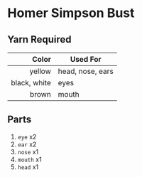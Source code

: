 # Homer Simpson Bust

## Yarn Required
Color | Used For
--: | --
yellow | head, nose, ears
black, white | eyes
brown | mouth

## Parts
1. `eye` x2
1. `ear` x2
1. `nose` x1
1. `mouth` x1
1. `head` x1
